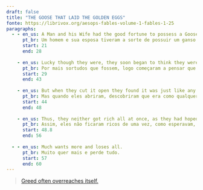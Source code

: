 ```yaml
---
draft: false
title: "THE GOOSE THAT LAID THE GOLDEN EGGS"
fonte: https://librivox.org/aesops-fables-volume-1-fables-1-25
paragraphs:
  - - en_us: A Man and his Wife had the good fortune to possess a Goose which laid a Golden Egg every day.
      pt_br: Um homem e sua esposa tiveram a sorte de possuir um ganso que botava um ovo de ouro todos os dias.
      start: 21
      end: 28
      
    - en_us: Lucky though they were, they soon began to think they were not getting rich fast enough, and, imagining the bird must be made of gold inside, they decided to kill it in order to secure the whole store of precious metal at once.
      pt_br: Por mais sortudos que fossem, logo começaram a pensar que não estavam ficando ricos rápido o suficiente e, imaginando que o pássaro deveria ser feito de ouro por dentro, decidiram matá-lo para garantir todo o estoque de metal precioso de uma vez.
      start: 29
      end: 43
      
    - en_us: But when they cut it open they found it was just like any other goose.
      pt_br: Mas quando eles abriram, descobriram que era como qualquer outro ganso.
      start: 44
      end: 48
      
    - en_us: Thus, they neither got rich all at once, as they had hoped, nor enjoyed any longer the daily addition to their wealth.
      pt_br: Assim, eles não ficaram ricos de uma vez, como esperavam, nem desfrutaram mais do acréscimo diário de sua riqueza.
      start: 48.8
      end: 56
  
  - - en_us: Much wants more and loses all.
      pt_br: Muito quer mais e perde tudo.
      start: 57
      end: 60
---
```


> [Greed often overreaches itself.](https://fablesofaesop.com/the-goose-with-the-golden-eggs.html)
